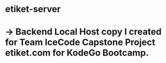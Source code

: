 # etiket-server 
# -> Backend Local Host copy I created for Team IceCode Capstone Project etiket.com for KodeGo Bootcamp.

